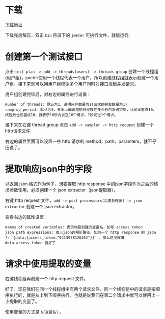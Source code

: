 # 下载

[下载地址](https://jmeter.apache.org/download_jmeter.cgi)

下载完后解压，双击 `bin` 目录下的 `jmeter` 可执行文件，就能运行。

# 创建第一个测试接口

点击 `test plan -> add -> threads(users) -> threads group` 创建一个线程组(用户组)，jmeter使用一个线程代表一个用户，所以创建线程组就表示创建一个用户组，接下来就可以用用户组模拟多个用户同时对接口发起并发请求。

用户组创建完毕后，对右边的属性进行设置：

```
number of threads: 默认为1，说明用户数量为1(请求的并发数量为1)
ramp-up period: 默认为0，表示上面设置的线程数在多少秒内发送完毕，比如设置成10，线程数也设置成10，就表示10秒内发送10个请求，1秒发送1个请求。
```

接下来在右键 thread group 点击 `add -> sampler -> http request` 创建一个http请求文件

右边的属性里面可以设置一些 http 请求的 method，path，paramters，就不仔细说了。


# 提取响应json中的字段

以返回 json 格式作为例子，想要提取 http response 中的json字段作为之后的请求参数使用，必须创建一个 json extractor（json提取器）。

右键 http request 文件，`add -> post processors(后置处理器) -> json extractor` 创建一个 json extractor。

查看右边的属性设置：

```
names of created variables: 表示你要创建的变量名，如写 access_token
json path expressions: 表示json的解析路径，如前一个 http response 的 json 为 `{data:{access_token:"0213978126362"}}` ，那么这里就填 data.access_token 就好了
```

# 请求中使用提取的变量

右键线程组再创建一个 http request 文件。

好了，现在我们在同一个线程组中有两个请求文件。同一个线程组中的请求是按顺序执行的，就是从上到下顺序执行，也就是说我们在第二个请求中就可以使用上一步提取的变量了。

使用变量的方式是 `${变量名}` 。